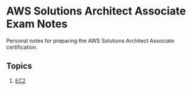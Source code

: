 # AWS Solutions Architect Associate Exam Notes
Personal notes for preparing the AWS Solutions Architect Associate certification.

Topics
------

1. [EC2](https://github.com/millenc/aws-solutions-architect-cert-notes/blob/master/EC2.md)
